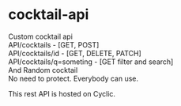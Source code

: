 # cocktail-api
Custom cocktail api  
API/cocktails - [GET, POST]  
API/cocktails/id - [GET, DELETE, PATCH]  
API/cocktails/q=someting - [GET filter and search]  
And Random cocktail  
No need to protect. Everybody can use.

This rest API is hosted on Cyclic.